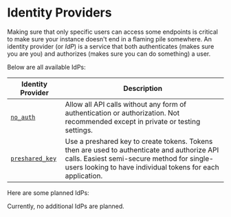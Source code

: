 # Identity Providers

Making sure that only specific users can access some endpoints is critical to
make sure your instance doesn't end in a flaming pile somewhere. An identity
provider (or *IdP*) is a service that both authenticates (makes sure you are you)
and authorizes (makes sure you can do something) a user.

Below are all available IdPs:

| Identity Provider | Description
| ----------------- | --- 
| [`no_auth`](auth/no-auth.md) | Allow all API calls without any form of authentication or authorization. Not recommended except in private or testing settings.
| [`preshared_key`](auth/preshared_key.md) | Use a preshared key to create tokens. Tokens then are used to authenticate and authorize API calls. Easiest semi-secure method for single-users looking to have individual tokens for each application.


Here are some planned IdPs:

Currently, no additional IdPs are planned.
<!--
| Identity Provider | Description
| ----------------- | ---
|                   |
-->